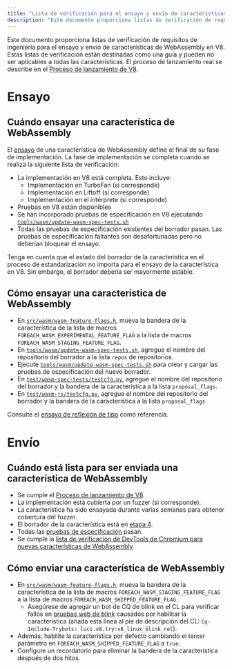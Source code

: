 ```yaml
---
title: "Lista de verificación para el ensayo y envío de características de WebAssembly"
description: "Este documento proporciona listas de verificación de requisitos de ingeniería sobre cuándo ensayar y enviar una característica de WebAssembly en V8."
---
```

Este documento proporciona listas de verificación de requisitos de ingeniería para el ensayo y envío de características de WebAssembly en V8. Estas listas de verificación están destinadas como una guía y pueden no ser aplicables a todas las características. El proceso de lanzamiento real se describe en el [Proceso de lanzamiento de V8](https://v8.dev/docs/feature-launch-process).

# Ensayo

## Cuándo ensayar una característica de WebAssembly

El [ensayo](https://docs.google.com/document/d/1ZgyNx7iLtRByBtbYi1GssWGefXXciLeADZBR_FxG-hE) de una característica de WebAssembly define el final de su fase de implementación. La fase de implementación se completa cuando se realiza la siguiente lista de verificación:

- La implementación en V8 está completa. Esto incluye:
    - Implementación en TurboFan (si corresponde)
    - Implementación en Liftoff (si corresponde)
    - Implementación en el intérprete (si corresponde)
- Pruebas en V8 están disponibles
- Se han incorporado pruebas de especificación en V8 ejecutando [`tools/wasm/update-wasm-spec-tests.sh`](https://cs.chromium.org/chromium/src/v8/tools/wasm/update-wasm-spec-tests.sh)
- Todas las pruebas de especificación existentes del borrador pasan. Las pruebas de especificación faltantes son desafortunadas pero no deberían bloquear el ensayo.

Tenga en cuenta que el estado del borrador de la característica en el proceso de estandarización no importa para el ensayo de la característica en V8. Sin embargo, el borrador debería ser mayormente estable.

## Cómo ensayar una característica de WebAssembly

- En [`src/wasm/wasm-feature-flags.h`](https://cs.chromium.org/chromium/src/v8/src/wasm/wasm-feature-flags.h), mueva la bandera de la característica de la lista de macros `FOREACH_WASM_EXPERIMENTAL_FEATURE_FLAG` a la lista de macros `FOREACH_WASM_STAGING_FEATURE_FLAG`.
- En [`tools/wasm/update-wasm-spec-tests.sh`](https://cs.chromium.org/chromium/src/v8/tools/wasm/update-wasm-spec-tests.sh), agregue el nombre del repositorio del borrador a la lista `repos` de repositorios.
- Ejecute [`tools/wasm/update-wasm-spec-tests.sh`](https://cs.chromium.org/chromium/src/v8/tools/wasm/update-wasm-spec-tests.sh) para crear y cargar las pruebas de especificación del nuevo borrador.
- En [`test/wasm-spec-tests/testcfg.py`](https://cs.chromium.org/chromium/src/v8/test/wasm-spec-tests/testcfg.py), agregue el nombre del repositorio del borrador y la bandera de la característica a la lista `proposal_flags`.
- En [`test/wasm-js/testcfg.py`](https://cs.chromium.org/chromium/src/v8/test/wasm-js/testcfg.py), agregue el nombre del repositorio del borrador y la bandera de la característica a la lista `proposal_flags`.

Consulte el [ensayo de reflexión de tipo](https://crrev.com/c/1771791) como referencia.

# Envío

## Cuándo está lista para ser enviada una característica de WebAssembly

- Se cumple el [Proceso de lanzamiento de V8](https://v8.dev/docs/feature-launch-process).
- La implementación está cubierta por un fuzzer (si corresponde).
- La característica ha sido ensayada durante varias semanas para obtener cobertura del fuzzer.
- El borrador de la característica está en [etapa 4](https://github.com/WebAssembly/proposals).
- Todas las [pruebas de especificación](https://github.com/WebAssembly/spec/tree/master/test) pasan.
- Se cumple la [lista de verificación de DevTools de Chromium para nuevas características de WebAssembly](https://docs.google.com/document/d/1WbL-fGuLbbNr5-n_nRGo_ILqZFnh5ZjRSUcDTT3yI8s/preview).

## Cómo enviar una característica de WebAssembly

- En [`src/wasm/wasm-feature-flags.h`](https://source.chromium.org/chromium/chromium/src/+/master:v8/src/wasm/wasm-feature-flags.h), mueva la bandera de la característica de la lista de macros `FOREACH_WASM_STAGING_FEATURE_FLAG` a la lista de macros `FOREACH_WASM_SHIPPED_FEATURE_FLAG`.
    - Asegúrese de agregar un bot de CQ de blink en el CL para verificar fallos en [pruebas web de blink](https://v8.dev/docs/blink-layout-tests) causados por habilitar la característica (añada esta línea al pie de descripción del CL: `Cq-Include-Trybots: luci.v8.try:v8_linux_blink_rel`).
- Además, habilite la característica por defecto cambiando el tercer parámetro en `FOREACH_WASM_SHIPPED_FEATURE_FLAG` a `true`.
- Configure un recordatorio para eliminar la bandera de la característica después de dos hitos.

